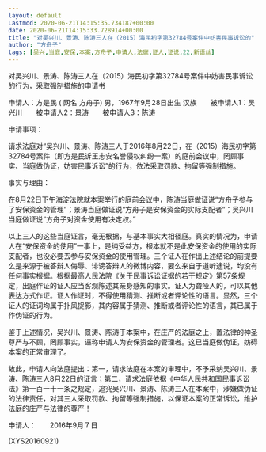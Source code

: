 ```yaml
---
layout: default
Lastmod: 2020-06-21T14:15:35.734187+00:00
date: 2020-06-21T14:15:33.728914+00:00
title: "对吴兴川、景涛、陈涛三人在（2015）海民初字第32784号案件中妨害民事诉讼的"
author: "方舟子"
tags: [吴兴,当庭,安保,本案,方舟子,申请人,法庭,证人,证说,22,新语丝]
---
```


对吴兴川、景涛、陈涛三人在（2015）海民初字第32784号案件中妨害民事诉讼的行为，采取强制措施的申请书

申请人：方是民 ( 网名 方舟子) 男，1967年9月28日出生 汉族　　被申请人1：吴兴川　　被申请人2：景涛　　被申请人3：陈涛

申请事项：

请求法庭对“吴兴川、景涛、陈涛三人于2016年8月22日，在（2015）海民初字第32784号案件（即方是民诉王志安名誉侵权纠纷一案）的庭前会议中，罔顾事实、当庭做伪证，妨害民事诉讼”的行为，依法采取罚款、拘留等强制措施。

事实与理由：

在8月22日下午海淀法院就本案举行的庭前会议中，陈涛当庭做证说“方舟子参与了安保资金的管理”；景涛当庭做证说“方舟子是安保资金的实际支配者”；吴兴川当庭做证说“方舟子对资金使用有决定权。”

以上三人的这些当庭证言，毫无根据，与基本事实大相径庭。真实的情况为，申请人在“安保资金的使用”一事上，是纯受益方，根本就不是此安保资金的使用的实际支配者，也没必要去参与安保资金的使用管理。三个证人在作出上述结论的前提要么是来源于被答辩人侮辱、诽谤答辩人的微博内容，要么来自于道听途说，均没有任何事实根据。根据最高人民法院《关于民事诉讼证据的若干规定》第57条规定，出庭作证的证人应当客观陈述其亲身感知的事实。证人为聋哑人的，可以其他表达方式作证。证人作证时，不得使用猜测、推断或者评论性的语言。显然，三个证人的证词均属于扑风捉影，其内容属于猜测、推断或者评论性的语言，其已属于作伪证的行为。

鉴于上述情况，吴兴川、景涛、陈涛于本案中，在庄严的法庭之上，置法律的神圣尊严与不顾，罔顾事实，诬称申请人为安保资金的管理者。这已当庭做伪证，妨碍本案的正常审理了。

故此，申请人向法庭提出：第一，请求法庭在本案的审理中，不予采纳吴兴川、景涛、陈涛三人8月22日的证言；第二，请求法庭依据《中华人民共和国民事诉讼法》第一百一十一条之规定，追究吴兴川、景涛、陈涛三人在本案中，涉嫌做伪证的法律责任，对其三人采取罚款、拘留等强制措施，以保证本案的正常诉讼，维护法庭的庄严与法律的尊严！

申请人：　　2016年9月７日

(XYS20160921)

